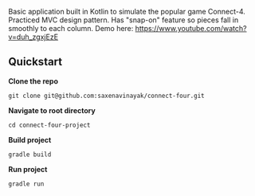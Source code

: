 Basic application built in Kotlin to simulate the popular game Connect-4. Practiced MVC design pattern. Has "snap-on" feature so pieces fall in smoothly to each column. Demo here: https://www.youtube.com/watch?v=duh_zgxjEzE

## Quickstart
**Clone the repo**
```
git clone git@github.com:saxenavinayak/connect-four.git
```
**Navigate to root directory**
```
cd connect-four-project
```
**Build project**
```
gradle build
```
**Run project**
```
gradle run 
```